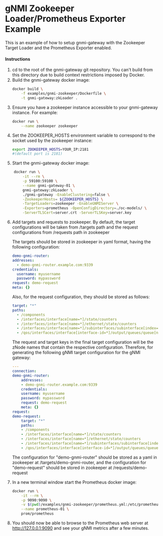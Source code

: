 # gNMI Zookeeper Loader/Prometheus Exporter Example

This is an example of how to setup gnmi-gateway with the Zookeeper Target Loader and the Prometheus Exporter
enabled.

#### Instructions

1.  cd to the root of the gnmi-gateway git repository. You can't build from this directory
    due to build context restrictions imposed by Docker.
2.  Build the gnmi-gateway docker image:
    ```bash
    docker build \
        -f examples/gnmi-zookeeper/Dockerfile \
        -t gnmi-gateway:zkLoader .
    ```
3.  Ensure you have a zookeeper instance accessible to your gnmi-gateway instance. For example:
    ```bash
    docker run \
        --name zookeeper zookeeper
    ```
4.  Set the ZOOKEEPER_HOSTS environment variable to correspond to the socket used by the zookeeper instance:
    ```bash
    export ZOOKEEPER_HOSTS=YOUR_IP:2181
    #(default port is 2181)
    ```
5.  Start the gnmi-gateway docker image:
```bash
    docker run \
        -it --rm \
        -p 59100:59100 \
        --name gnmi-gateway-01 \
        gnmi-gateway:zkLoader \
        ./gnmi-gateway -EnableClustering=false \
        -ZookeeperHosts= ${ZOOKEEPER_HOSTS} \
        -TargetLoaders=zookeeper -EnableGNMIServer \
        -Exporters=prometheus -OpenConfigDirectory=./oc-models/ \
        -ServerTLSCert=server.crt -ServerTLSKey=server.key
```
6.  Add targets and requests to zookeeper. By default, the target configurations will be taken from /targets path and the request configurations from /requests path in zookeeper

    The targets should be stored in zookeeper in yaml format, having the following configuration:
    ```yaml
    demo-gnmi-router:
    addresses:
      - demo-gnmi-router.example.com:9339
    credentials:
      username: myusername
      password: mypassword
    request: demo-request
    meta: {}
    ```
    Also, for the request configuration, they should be stored as follows:
    ```yaml
    target: "*"
    paths:
      - /components
      - /interfaces/interface[name=*]/state/counters
      - /interfaces/interface[name=*]/ethernet/state/counters
      - /interfaces/interface[name=*]/subinterfaces/subinterface[index=*]/state/counters
      - /qos/interfaces/interface[interface-id=*]/output/queues/queue[name=*]/state
      ```

    The request and target keys in the final target configuration will be the zNode names that contain the respective configuration. Therefore, for generating the following gNMI target configuration for the gNMI gateway:
    
    ```yaml
    ---
    connection:
    demo-gnmi-router:
        addresses:
        - demo-gnmi-router.example.com:9339
        credentials:
        username: myusername
        password: mypassword
        request: demo-request
        meta: {}
    request:
    demo-request:
        target: "*"
        paths:
        - /components
        - /interfaces/interface[name=*]/state/counters
        - /interfaces/interface[name=*]/ethernet/state/counters
        - /interfaces/interface[name=*]/subinterfaces/subinterface[index=*]/state/counters
        - /qos/interfaces/interface[interface-id=*]/output/queues/queue[name=*]/state
    ```

    The configuration for "demo-gnmi-router" should be stored as a yaml in zookeeper at /targets/demo-gnmi-router, and the configuration for "demo-request" should be stored in zookeeper at /requests/demo-request

7.  In a new terminal window start the Prometheus docker image: 
    ```bash
    docker run \
        -it --rm \
        -p 9090:9090 \
        -v $(pwd)/examples/gnmi-zookeeper/prometheus.yml:/etc/prometheus/prometheus.yml \
        --name prometheus-01 \
        prom/prometheus
    ```
8.  You should now be able to browse to the Prometheus web server at 
    http://127.0.0.1:9090 and see your gNMI metrics after a few minutes.